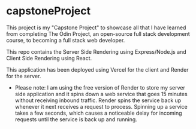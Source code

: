 # capstoneProject

This project is my "Capstone Project" to showcase all that I have learned from completing The Odin Project, an open-source full stack development course, to becoming a full stack web developer.

This repo contains the Server Side Rendering using Express/Node.js and Client Side Rendering using React.

This application has been deployed using Vercel for the client and Render for the server.

- Please note: I am using the free version of Render to store my server side application and it spins down a web service that goes 15 minutes without receiving inbound traffic. Render spins the service back up whenever it next receives a request to process. Spinning up a service takes a few seconds, which causes a noticeable delay for incoming requests until the service is back up and running.

